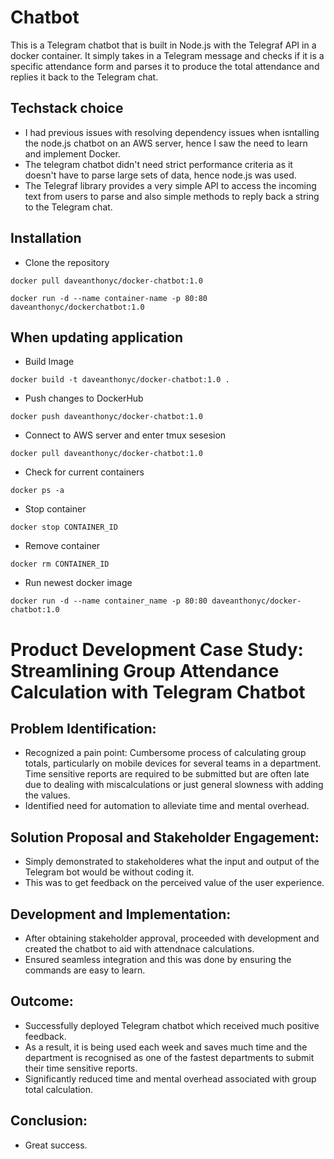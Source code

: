 # Chatbot

This is a Telegram chatbot that is built in Node.js with the Telegraf API in a docker container. It simply takes in a Telegram message and checks if it is a specific attendance form and parses it to produce the total attendance and replies it back to the Telegram chat.

## Techstack choice 
- I had previous issues with resolving dependency issues when isntalling the node.js chatbot on an AWS server, hence I saw the need to learn and implement Docker.
- The telegram chatbot didn't need strict performance criteria as it doesn't have to parse large sets of data, hence node.js was used.
- The Telegraf library provides a very simple API to access the incoming text from users to parse and also simple methods to reply back a string to the Telegram chat.

## Installation
- Clone the repository


`docker pull daveanthonyc/docker-chatbot:1.0`


`docker run -d --name container-name -p 80:80 daveanthonyc/dockerchatbot:1.0`

## When updating application
- Build Image

`docker build -t daveanthonyc/docker-chatbot:1.0 .`

- Push changes to DockerHub

`docker push daveanthonyc/docker-chatbot:1.0`

- Connect to AWS server and enter tmux sesesion

`docker pull daveanthonyc/docker-chatbot:1.0`

- Check for current containers

`docker ps -a`

- Stop container

`docker stop CONTAINER_ID`

- Remove container

`docker rm CONTAINER_ID`

- Run newest docker image

`docker run -d --name container_name -p 80:80 daveanthonyc/docker-chatbot:1.0`

# Product Development Case Study: Streamlining Group Attendance Calculation with Telegram Chatbot

## Problem Identification:

* Recognized a pain point: Cumbersome process of calculating group totals, particularly on mobile devices for several teams in a department. Time sensitive reports are required to be submitted but are often late due to dealing with miscalculations or just general slowness with adding the values.
* Identified need for automation to alleviate time and mental overhead.

## Solution Proposal and Stakeholder Engagement:
* Simply demonstrated to stakeholderes what the input and output of the Telegram bot would be without coding it. 
* This was to get feedback on the perceived value of the user experience.

## Development and Implementation:

* After obtaining stakeholder approval, proceeded with development and created the chatbot to aid with attendnace calculations.
* Ensured seamless integration and this was done by ensuring the commands are easy to learn.

## Outcome:
* Successfully deployed Telegram chatbot which received much positive feedback.
* As a result, it is being used each week and saves much time and the department is recognised as one of the fastest departments to submit their time sensitive reports.
* Significantly reduced time and mental overhead associated with group total calculation.

## Conclusion:
* Great success.

